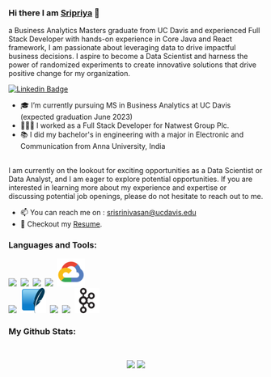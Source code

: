### Hi there I am <a href="https://sripriya97.github.io/" target="_blank">Sripriya</a>  👋


a Business Analytics Masters graduate from UC Davis and experienced Full Stack Developer with hands-on experience in Core Java and React framework, I am passionate about leveraging data to drive impactful business decisions. I aspire to become a Data Scientist and harness the power of randomized experiments to create innovative solutions that drive positive change for my organization.

[![Linkedin Badge](https://img.shields.io/badge/-LinkedIn-0e76a8?style=flat-square&logo=Linkedin&logoColor=white)](https://www.linkedin.com/in/sripriya-srini/)

- 🎓 I’m currently pursuing MS in Business Analytics at UC Davis (expected graduation June 2023)
- 👩🏻‍💻 I worked as a Full Stack Developer for Natwest Group Plc.
- 📚 I did my bachelor's in engineering with a major in Electronic and Communication from Anna University, India
</br>
I am currently on the lookout for exciting opportunities as a Data Scientist or Data Analyst, and I am eager to explore potential opportunities. If you are interested in learning more about my experience and expertise or discussing potential job openings, please do not hesitate to reach out to me.

- 📫 You can reach me on : srisrinivasan@ucdavis.edu
- 📝 Checkout my [Resume](https://drive.google.com/file/d/1zZlsqnMQKKeJMCW7N-AkfLSmt1Uuv9cX/view?usp=sharing).

### Languages and Tools:
<p align="left">
  
  <span><img src="https://cdn.jsdelivr.net/gh/devicons/devicon@latest/icons/python/python-original.svg" width="50px"></span>&nbsp;
  <span><img src="https://cdn.jsdelivr.net/gh/devicons/devicon@latest/icons/r/r-original.svg" width="50px"></span>&nbsp;
  <span><img src="https://www.vectorlogo.zone/logos/java/java-icon.svg" width="65px"></span>&nbsp;
  <span><img src="https://cdn.worldvectorlogo.com/logos/amazon-web-services-2.svg" width="55px"></span>&nbsp;
  <span><img src="https://github.com/devicons/devicon/blob/v2.15.1/icons/googlecloud/googlecloud-original.svg" width="55px"></span>&nbsp;
  <br>
  <span><img src="https://cdn.jsdelivr.net/gh/devicons/devicon@latest/icons/mysql/mysql-original.svg" width="55px"></span>&nbsp;
  <span><img src="https://github.com/devicons/devicon/blob/v2.15.1/icons/sqlite/sqlite-original.svg" width="50px"></span>&nbsp;
  <span><img src="https://www.svgrepo.com/show/354428/tableau-icon.svg" width="55px"></span>&nbsp;
  <span><img src="https://cdn.jsdelivr.net/gh/devicons/devicon@latest/icons/html5/html5-original.svg" width="50px"></span>&nbsp;
  <span><img src="https://github.com/devicons/devicon/blob/v2.15.1/icons/apachekafka/apachekafka-original.svg" width="50px"></span>&nbsp;
  
  

### My Github Stats:
<br>
<p align = "center">
<img height = "250rem" src = "https://github-readme-stats.vercel.app/api?username=sripriya97&show_icons=true&include_all_commits=true&count_private=true&line_height=40">
<img height = "250rem" src = "https://github-readme-stats.vercel.app/api/top-langs/?username=sripriya97">
</p>



